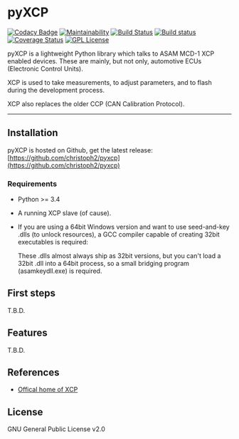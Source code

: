 
pyXCP
=====

[![Codacy Badge](https://api.codacy.com/project/badge/Grade/85f774708b2542d98d02df55c743d24a)](https://app.codacy.com/app/christoph2/pyxcp?utm_source=github.com&utm_medium=referral&utm_content=christoph2/pyxcp&utm_campaign=Badge_Grade_Settings)
[![Maintainability](https://api.codeclimate.com/v1/badges/4c639f3695f2725e392a/maintainability)](https://codeclimate.com/github/christoph2/pyxcp/maintainability)
[![Build Status](https://travis-ci.org/christoph2/pyxcp.svg)](https://travis-ci.org/christoph2/pyxcp)
[![Build status](https://ci.appveyor.com/api/projects/status/r00l4i4co095e9ht?svg=true)](https://ci.appveyor.com/project/christoph2/pyxcp)
[![Coverage Status](https://coveralls.io/repos/github/christoph2/pyxcp/badge.svg?branch=master)](https://coveralls.io/github/christoph2/pyxcp?branch=master)
[![GPL License](http://img.shields.io/badge/license-GPL-blue.svg)](http://opensource.org/licenses/GPL-2.0)



pyXCP is a lightweight Python library which talks to ASAM MCD-1 XCP enabled devices.
These are mainly, but not only, automotive ECUs (Electronic Control Units).

XCP is used to take measurements, to adjust parameters, and to flash during the development process.

XCP also replaces the older CCP (CAN Calibration Protocol).


---

## Installation

pyXCP is hosted on Github, get the latest release: [https://github.com/christoph2/pyxcp](https://github.com/christoph2/pyxcp)

### Requirements

- Python >= 3.4
- A running XCP slave (of cause).
- If you are using a 64bit Windows version and want to use seed-and-key .dlls (to unlock resources), a GCC compiler capable of creating 32bit
  executables is required:

  These .dlls almost always ship as 32bit versions, but you can't load a 32bit .dll into a 64bit process, so a small bridging program (asamkeydll.exe) is
  required.

## First steps

T.B.D.

## Features

T.B.D.


## References

- [Offical home of XCP](https://www.asam.net/standards/detail/mcd-1-xcp/)



## License

GNU General Public License v2.0




